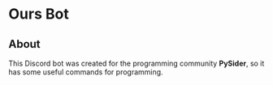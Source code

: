 # Ours Bot
## About
This Discord bot was created for the programming community **PySider**, so it has some useful commands for programming.
